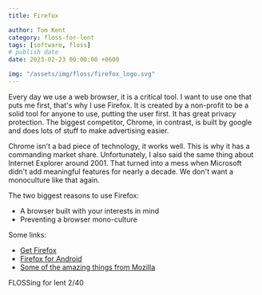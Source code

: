 ```yaml
---
title: Firefox

author: Tom Kent
category: floss-for-lent
tags: [software, floss]
# publish date
date: 2023-02-23 00:00:00 +0600

img: "/assets/img/floss/firefox_logo.svg"
---
```


Every day we use a web browser, it is a critical tool. I want to use one that puts me first, that's why I use Firefox. 
It is created by a non-profit to be a solid tool for anyone to use, putting the user first. It has great privacy 
protection. The biggest competitor, Chrome, in contrast, is built by google and does lots of stuff to make advertising
easier. 

Chrome isn't a bad piece of technology, it works well. This is why it has a commanding market share. Unfortunately, I
also said the same thing about Internet Explorer around 2001. That turned into a mess when Microsoft didn't add
meaningful features for nearly a decade. We don't want a monoculture like that again.

The two biggest reasons to use Firefox:

*   A browser built with your interests in mind
*   Preventing a browser mono-culture

Some links:

*   [Get Firefox](https://www.mozilla.org/en-US/firefox/new/)
*   [Firefox for Android](https://play.google.com/store/apps/details?id=org.mozilla.firefox&hl=en_US&gl=US&pli=1)
*   [Some of the amazing things from Mozilla](https://www.mozilla.org/en-US/)

FLOSSing for lent 2/40